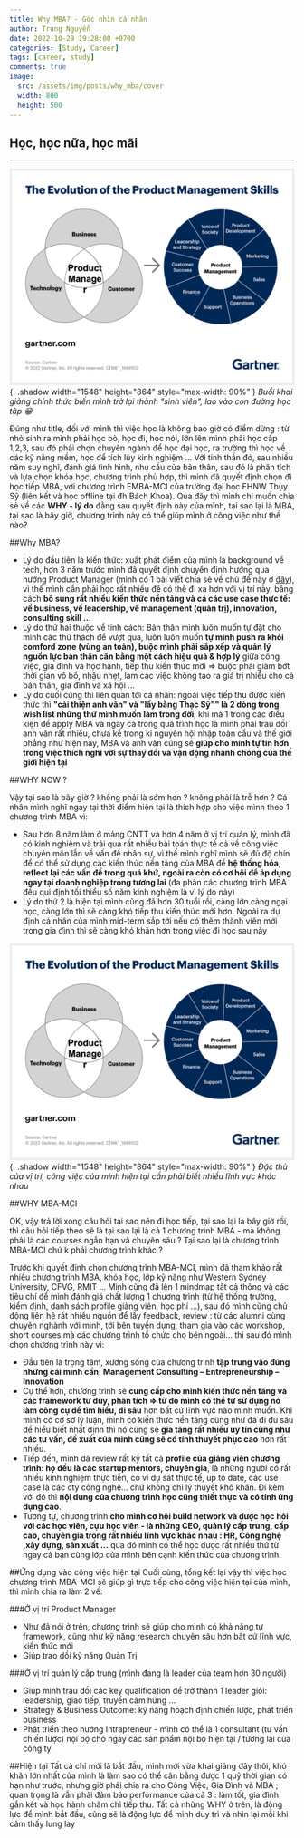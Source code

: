 ```yaml
---
title: Why MBA? - Góc nhìn cá nhân
author: Trung Nguyễn
date: 2022-10-29 19:28:00 +0700
categories: [Study, Career]
tags: [career, study]
comments: true
image:
  src: /assets/img/posts/why_mba/cover
  width: 800
  height: 500
---
```

## Học, học nữa, học mãi

------------
![Window shadow](/assets/img/posts/why_mba/1.png){: .shadow width="1548" height="864" style="max-width: 90%" }
_Buổi khai giảng chính thức biến mình trở lại thành "sinh viên", lao vào con đường học tập 😁_

Đúng như title, đối với mình thì việc học là không bao giờ có điểm dừng : từ nhỏ sinh ra mình phải học bò, học đi, học nói, lớn lên mình phải học cấp 1,2,3, sau đó phải chọn chuyên ngành để học đại học, ra trường thì học về các kỹ năng mềm, học để tích lũy kinh nghiệm ... Với tinh thần đó, sau nhiều năm suy nghĩ, đánh giá tình hình, nhu cầu của bản thân, sau đó là phân tích và lựa chọn khóa học, chương trình phù hợp, thì mình đã quyết định chọn đi học tiếp MBA, với chương trình EMBA-MCI của trường đại học FHNW Thụy Sỹ (liên kết và học offline tại đh Bách Khoa). Qua đây thì mình chỉ muốn chia sẻ về các **WHY - lý do** đằng sau quyết định này của mình, tại sao lại là MBA, tại sao là bây giờ, chương trình này có thể giúp mình ở công việc như thế nào?

##Why MBA?

- Lý do đầu tiên là kiến thức: xuất phát điểm của mình là background về tech, hơn 3 năm trước mình đã quyết định chuyển định hướng qua hướng Product Manager (mình có 1 bài viết chia sẻ về chủ đề này ở [đây](https://trungnv2.me/posts/chuyen-huong-sang-product/)), vì thế mình cần phải học rất nhiều để có thể đi xa hơn với vị trí này, bằng cách **bổ sung rất nhiều kiến thức nền tảng và cả các use case thực tế: về business, về leadership, về management (quản trị), innovation, consulting skill ...**
- Lý do thứ hai thuộc về tính cách: Bản thân mình luôn muốn tự đặt cho mình các thử thách để vượt qua, luôn luôn muốn **tự mình push ra khỏi comford zone (vùng an toàn), buộc mình phải sắp xếp và quản lý nguồn lực bản thân cân bằng một cách hiệu quả & hợp lý** giữa công việc, gia đình và học hành, tiếp thu kiến thức mới => buộc phải giảm bớt thời gian vô bổ, nhậu nhẹt, làm các việc không tạo ra giá trị nhiều cho cả bản thân, gia đình và xã hội ...
- Lý do cuối cùng thì liên quan tới cá nhân: ngoài việc tiếp thu được kiến thức thì **"cải thiện anh văn" và "lấy bằng Thạc Sỹ"" là 2 dòng trong wish list những thứ mình muốn làm trong đời**, khi mà 1 trong các điều kiện để apply MBA và ngay cả trong quá trình học là mình phải trau dồi anh văn rất nhiều, chưa kể trong kỉ nguyên hội nhập toàn cầu và thế giới phẳng như hiện nay, MBA và anh văn cũng sẽ **giúp cho mình tự tin hơn trong việc thích nghi với sự thay đổi và vận động nhanh chóng của thế giới hiện tại**

##WHY NOW ?

Vậy tại sao là bây giờ ? không phải là sớm hơn ? không phải là trễ hơn ? 
Cá nhân mình nghĩ ngay tại thời điểm hiện tại là thích hợp cho việc mình theo 1 chương trình MBA vì:
- Sau hơn 8 năm làm ở mảng CNTT và hơn 4 năm ở vị trí quản lý, mình đã có kinh nghiệm và trải qua rất nhiều bài toán thực tế cả về công việc chuyên môn lẫn về vấn đề nhân sự, vì thế mình nghĩ mình sẽ đủ độ chín để có thể sử dụng các kiến thức nền tảng của MBA để **hệ thống hóa, reflect lại các vấn đề trong quá khứ, ngoài ra còn có cơ hội để áp dụng ngay tại doanh nghiệp trong tương lai** (đa phần các chương trình MBA đều qui định tối thiểu số năm kinh nghiệm là vì lý do này)
- Lý do thứ 2 là hiện tại mình cũng đã hơn 30 tuổi rồi, càng lớn càng ngại học, càng lớn thì sẽ càng khó tiếp thu kiến thức mới hơn. Ngoài ra dự định cá nhân của mình mid-term sắp tới nếu có thêm thành viên mới trong gia đình thì sẽ càng khó khăn hơn trong việc đi học sau này

![Window shadow](/assets/img/posts/why_mba/1.png){: .shadow width="1548" height="864" style="max-width: 90%" }
_Đặc thù của vị trí, công việc của mình hiện tại cần phải biết nhiều lĩnh vực khác nhau_

##WHY MBA-MCI

OK, vậy trả lời xong câu hỏi tại sao nên đi học tiếp, tại sao lại là bây giờ rồi, thì câu hỏi tiếp theo sẽ là tại sao lại là cả 1 chương trình MBA - mà không phải là các courses ngắn hạn và chuyên sâu ? Tại sao lại là chương trình MBA-MCI chứ k phải chương trình khác ?

Trước khi quyết định chọn chương trình MBA-MCI, mình đã tham khảo rất nhiều chương trình MBA, khóa học, lớp kỹ năng như Western Sydney University, CFVG, RMIT ... Mình cũng đã lên 1 mindmap tất cả thông và các tiêu chí để mình đánh giá chất lượng 1 chương trình (từ hệ thống trường, kiểm định, danh sách profile giảng viên, học phí ...), sau đó mình cũng chủ động liên hệ rất nhiều nguồn để lấy feedback, review : từ các alumni cùng chuyên nghành với mình, tới bên tuyển dụng, tham gia vào các workshop, short courses mà các chương trình tổ chức cho bên ngoài... thì sau đó mình chọn chương trình này vì:

- Đầu tiên là trọng tâm, xương sống của chương trình **tập trung vào đúng những cái mình cần: Management Consulting – Entrepreneurship – Innovation**
- Cụ thể hơn, chương trình sẽ **cung cấp cho mình kiến thức nền tảng và các framework tư duy, phân tích => từ đó mình có thể tự sử dụng nó làm công cụ để tìm hiểu, đi sâu** hơn bất cứ lĩnh vực nào mình muốn. Khi mình có cơ sở lý luận, mình có kiến thức nền tảng cũng như đã đi đủ sâu để hiểu biết nhất định thì nó cũng sẽ **gia tăng rất nhiều uy tín cũng như các tư vấn, đề xuất của mình cũng sẽ có tính thuyết phục cao** hơn rất nhiều.
- Tiếp đến, mình đã review rất kỹ tất cả **profile của giảng viên chương trình: họ đều là các startup mentors, chuyên gia**, là những người có rất nhiều kinh nghiệm thực tiễn, có ví dụ sát thực tế, up to date, các use case là các cty công nghệ... chứ không chỉ lý thuyết khô khăn. Đi kèm với đó thì **nội dung của chương trình học cũng thiết thực và có tính ứng dụng cao**.
- Tương tự, chương trình **cho mình cơ hội build network và được học hỏi với các học viên, cựu học viên - là những CEO, quản lý cấp trung, cấp cao, chuyên gia trong rất nhiều lĩnh vực khác nhau : HR, Công nghệ ,xây dựng, sản xuất ...** qua đó mình có thể học được rất nhiều thứ từ ngay cả bạn cùng lớp của mình bên cạnh kiến thức của chương trình. 

##Ứng dụng vào công việc hiện tại
Cuối cùng, tổng kết lại vậy thì việc học chương trình MBA-MCI sẽ giúp gì trực tiếp cho công việc hiện tại của mình, thì mình chia ra làm 2 vế:

###Ở vị trí Product Manager
- Như đã nói ở trên, chương trình sẽ giúp cho mình có khả năng tự framework, cũng như kỹ năng research chuyên sâu hơn bất cứ lĩnh vực, kiến thức mới
- Giúp trao dồi kỹ năng Quản Trị

###Ở vị trí quản lý cấp trung (mình đang là leader của team hơn 30 người)
- Giúp mình trau dồi các key qualification để trở thành 1 leader giỏi: leadership, giao tiếp, truyền cảm hứng ...
- Strategy & Business Outcome: kỹ năng hoạch định chiến lược, phát triển business
- Phát triển theo hướng Intrapreneur - mình có thể là 1 consultant (tư vấn chiến lược) nội bộ cho ngay các sản phẩm nội bộ hiện tại / tương lai của công ty

##Hiện tại
Tất cả chỉ mới là bắt đầu, mình mới vừa khai giảng đây thôi, khó khăn lớn nhất của mình là làm sao có thể cân bằng được 1 quỹ thời gian có hạn như trước, nhưng giờ phải chia ra cho Công Việc, Gia Đình và MBA ; quan trọng là vẫn phải đảm bảo performance của cả 3 : làm tốt, gia đình gắn kết và học hành chăm chỉ tiếp thu. Tất cả những WHY ở trên, là động lực để mình bắt đầu, cũng sẽ là động lực để mình duy trì và nhìn lại mỗi khi cảm thấy lung lay